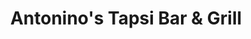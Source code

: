 ---
title: "Antonino's Tapsi Bar & Grill"
url: /tanza/antoninos-tapsi-bar-and-grill/
shop: supermarket
---
